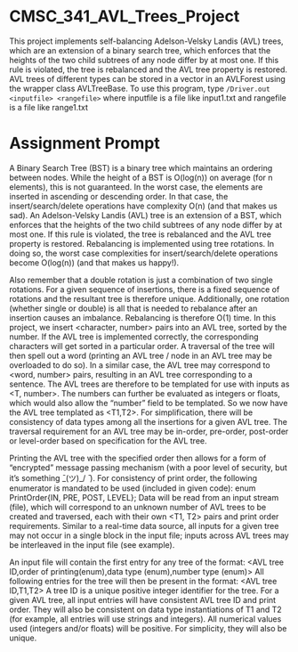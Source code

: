 # CMSC_341_AVL_Trees_Project
This project implements self-balancing Adelson-Velsky Landis (AVL) trees, which are an extension of a binary search tree, which enforces that the heights of the two child subtrees of any node differ by at most one. If this rule is violated, the tree is rebalanced and the AVL tree property is restored. AVL trees of different types can be stored in a vector in an AVLForest using the wrapper class AVLTreeBase. To use this program, type `/Driver.out <inputfile> <rangefile>` where inputfile is a file like input1.txt and rangefile is a file like range1.txt

# Assignment Prompt
A Binary Search Tree (BST) is a binary tree which maintains an ordering between nodes. While the height of a BST is O(log(n)) on average (for n elements), this is not guaranteed. In the worst case, the elements are inserted in ascending or descending order. In that case, the insert/search/delete operations have complexity O(n) (and that makes us sad). An Adelson-Velsky Landis (AVL) tree is an extension of a BST, which enforces that the heights of the two child subtrees of any node differ by at most one. If this rule is violated, the tree is rebalanced and the AVL tree property is restored. Rebalancing is implemented using tree rotations. In doing so, the worst case complexities for insert/search/delete operations become O(log(n)) (and that makes us happy!). 

Also remember that a double rotation is just a combination of two single rotations. For a given sequence of insertions, there is a fixed sequence of rotations and the resultant tree is therefore unique. Additionally, one rotation (whether single or double) is all that is needed to rebalance after an insertion causes an imbalance. Rebalancing is therefore O(1) time. In this project, we insert <character, number> pairs into an AVL tree, sorted by the number. If the AVL tree is implemented correctly, the corresponding characters will get sorted in a particular order. A traversal of the tree will then spell out a word (printing an AVL tree / node in an AVL tree may be overloaded to do so). In a similar case, the AVL tree may correspond to <word, number> pairs, resulting in an AVL tree corresponding to a sentence. The AVL trees are therefore to be templated for use with inputs as <T, number>. The numbers can further be evaluated as integers or floats, which would also allow the “number” field to be templated. So we now have the AVL tree templated as <T1,T2>. For simplification, there will be consistency of data types among all the insertions for a given AVL tree. The traversal requirement for an AVL tree may be in-order, pre-order, post-order or level-order based on specification for the AVL tree.

Printing the AVL tree with the specified order then allows for a form of “encrypted” message passing mechanism (with a poor level of security, but it’s something  ̄\_(ツ)_/ ̄ ). For consistency of print order, the following enumerator is mandated to be used (included in given code): enum PrintOrder{IN, PRE, POST, LEVEL}; Data will be read from an input stream (file), which will correspond to an unknown number of AVL trees to be created and traversed, each with their own <T1, T2> pairs and print order requirements. Similar to a real-time data source, all inputs for a given tree may not occur in a single block in the input file; inputs across AVL trees may be interleaved in the input file (see example).

An input file will contain the first entry for any tree of the format:
<AVL tree ID,order of printing(enum),data type (enum),number type (enum)>
All following entries for the tree will then be present in the format:
  <AVL tree ID,T1,T2>
A tree ID is a unique positive integer identifier for the tree. For a given AVL tree, all input entries
will have consistent AVL tree ID and print order. They will also be consistent on data type
instantiations of T1 and T2 (for example, all entries will use strings and integers). All numerical
values used (integers and/or floats) will be positive. For simplicity, they will also be unique.
